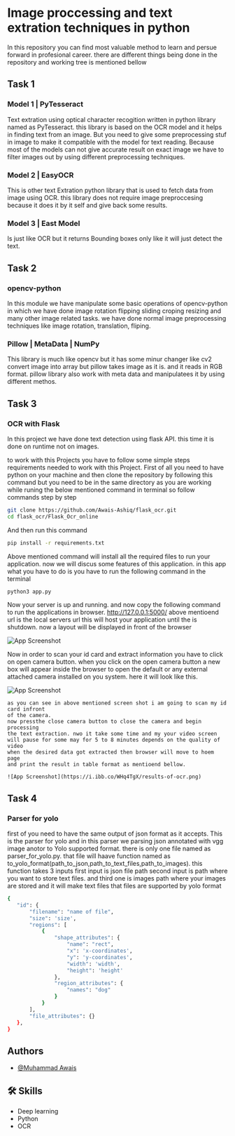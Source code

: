 # Image proccessing and text extration techniques in python
 In this repository you can find most valuable method to learn and persue forward in profesional career.
 there are different things being done in the repository and working tree is mentioned bellow

 ## Task 1
  ### Model 1 | PyTesseract
Text extration using optical character recogition written in python library named as PyTesseract.
this library is based on the OCR model and it helps in finding text from an image.
But you need to give some preprocessing stuf in image to make it compatible with the model for text reading.
Because most of the models can not give accurate result on exact image we have to filter images out by using 
different preprocessing techniques. 

 ### Model 2 | EasyOCR
This is other text  Extration python library that is used to fetch data from image using OCR.
this library does not require image preproccesing because it does it by it self and give back some results.

 ### Model 3 | East Model 
Is just like OCR but it returns Bounding boxes only like it will just detect the text.

## Task 2
 ### opencv-python
In this module we have manipulate some basic operations of opencv-python in which we have done 
image rotation flipping  sliding croping resizing and many other image related tasks.
we have done normal image preprocessing techniques like image rotation, translation, fliping.
 
 ### Pillow | MetaData | NumPy
This library is much like opencv but it has some minur changer like cv2 convert image into array but pillow takes image as it is. and it reads in RGB format. pillow library also work with meta data and manipulatees it by using different 
methos.
## Task 3
 ### OCR with Flask
In this project we have done text detection using flask API. this time it is done on runtime not on images.

to work with this Projects you have to follow some simple steps
requirements needed to work with this Project.
First of all you need to have python on your machine
and then clone the repository by following this command
but you need to be in the same directory as you are working while 
runing the below mentioned command in terminal
so follow commands step by step

```bash  
git clone https://github.com/Awais-Ashiq/flask_ocr.git
cd flask_ocr/Flask_Ocr_online
```
And then run this command
```bash  
pip install -r requirements.txt
```
Above mentioned command will install all the required files to run your application.
now we will discus some features of this application.
in this app what you have to do is you have to run the following command
in the terminal
```bash  
python3 app.py
```
Now your server is up and running. and now copy the following command to run the
applications in browser.
http://127.0.0.1:5000/
above mentioend url is the local servers url this will host your application until the 
is shutdown.
now a layout will be displayed in front of the browser

![App Screenshot](https://i.ibb.co/vBzHvwv/flask-ocr-online.png)

Now in order to scan your id card and extract information you have to click on open camera
button. 
when you click on the open camera button a new box will appear inside the 
browser to open the default or any external attached camera installed on you system.
here it will look like this.

![App Screenshot](https://i.ibb.co/1dD6SgL/camera-open.png)

    as you can see in above mentioned screen shot i am going to scan my id card infront
    of the camera. 
    now pressthe close camera button to close the camera and begin processing
    the text extraction. nwo it take some time and my your video screen
    will pause for some may for 5 to 8 minutes depends on the quality of video
    when the desired data got extracted then browser will move to hoem page
    and print the result in table format as mentioend bellow.

    ![App Screenshot](https://i.ibb.co/WHq4TgX/results-of-ocr.png)
## Task 4
 ### Parser for yolo
 first of you need to have the same output of json format as it accepts. This is the parser for yolo and in this parser we parsing json annotated with vgg image anotor to Yolo supported format. there is only one file named as parser_for_yolo.py. that file will haave function named as to_yolo_format(path_to_json,path_to_text_files,path_to_images). this function takes 3 inputs first input is json file path second input is path where you want to store text files. and third one is images path where your images are stored and it will make text files that files are supported by yolo format
 ```bash
 {
    "id": {
        "filename": "name of file",
        "size": 'size',
        "regions": [
            {
                "shape_attributes": {
                    "name": "rect",
                    "x": 'x-coordinates',
                    "y": 'y-coordinates',
                    "width": 'width',
                    "height": 'height'
                },
                "region_attributes": {
                    "names": "dog"
                }
            }
        ],
        "file_attributes": {}
    },
 }
 ```

## Authors

- [@Muhammad Awais](https://github.com/Awais-Ashiq)



## 🛠 Skills
- Deep learning
- Python
- OCR



         